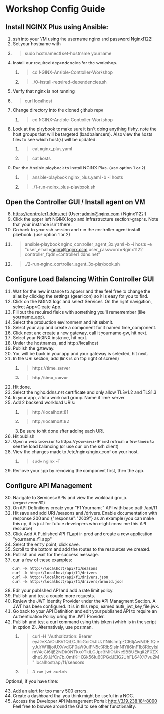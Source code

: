 # Workshop Config Guide

## Install NGINX Plus using Ansible:

1. ssh into your VM using the username nginx and password Nginx1122!
2. Set your hostname with: 
  1. >sudo hostnamectl set-hostname yourname 
3. Install our required dependencies for the workshop.
   1. >cd NGINX-Ansible-Controller-Workshop 
   2. >./0-install-required-dependencies.sh
4. Verify that nginx is not running
  2. >curl localhost
5. Change directory into the cloned github repo 
   1. >cd NGINX-Ansible-Controller-Workshop 
6. Look at the playbook to make sure it isn't doing anything fishy, note the host groups that will be targeted (loadbalancers). Also view the hosts files to see which host(s) will be updated.
   1. >cat nginx_plus.yaml
   2. >cat hosts
7. Run the Ansible playbook to install NGINX Plus. (use option 1 or 2)
   1. >ansible-playbook nginx_plus.yaml -b -i hosts
   2. >./1-run-nginx_plus-playbook.sh

## Open the Controller GUI / Install agent on VM

8. <https://controller1.ddns.net> (User: admin@nginx.com / Nginx1122!)
9. Click the upper left NGINX logo and Infrastructure section>graphs. Note that your instance isn't there. 
10. Go back to your ssh session and run the controller agent install playbook. (use option 1 or 2)
   1. >ansible-playbook nginx_controller_agent_3x.yaml -b -i hosts -e "user_email=nginx@nginx.com user_password=Nginx1122! controller_fqdn=controller1.ddns.net"
   2. >./2-run-nginx_controller_agent_3x-playbook.sh

## Configure Load Balancing Within Controller GUI

11. Wait for the new instance to appear and then feel free to change the alias by clicking the settings (gear icon) so it is easy for you to find.
12. Click on the NGINX logo and select Services. On the right navigation, select App>Create App.
13. Fill out the required fields with something you'll rememember (like yourname_app). 
14. Select the production environment and hit submit.
15. Select your app and create a component for it named time_component.
16. Click next and create a new gateway, call it yourname-gw, hit next.
17. Select your NGINX instance, hit next.
18. Under the hostnames, add http://localhost
19. Publish the gateway.
20. You will be back in your app and your gateway is selected, hit next.
21. In the URI section, add (link is on top right of screen) 
    1.  >https://time_server 
    2.  >http://time_server 
22. Hit done. 
23. Select the nginx.ddns.net certificate and only allow TLSv1.2 and TLS1.3 
24. In your app, add a workload group. Name it time_server 
25. Add 2 backend workload URIs: 
    1.  >http://localhost:81
    2.  >http://localhost:82
    3.  Be sure to hit done after adding each URI.
26. Hit publish
27. Open a web browser to https://your-aws-IP and refresh a few times to see the load balancing (or use curl on the ssh client)
28. View the changes made to /etc/nginx/nginx.conf on your host. 
    1.  >sudo nginx -T
29. Remove your app by removing the component first, then the app.

## Configure API Management

30. Navigate to Services>APIs and view the workload group. (ergast.com:80) 
31. On API Definitions create your "F1 Yourname" API with base path /api/f1
32. Hit save and add URI /seasons and /drivers. Enable documentation with response 200 and {"response":"2009"} as an example (you can make this up, it is just for future developers who might consume this API resource)
33. Click Add A Published API f1_api in prod and create a new application "yourname_f1_app"
34. Select the entry point, click save.
35. Scroll to the bottom and add the routes to the resources we created.
36. Publish and wait for the success message.
37. curl a few of these examples:
```
   curl -k http://localhost/api/f1/seasons
   curl -k http://localhost/api/f1/drivers
   curl -k http://localhost/api/f1/drivers.json
   curl -k http://localhost/api/f1/drivers/arnold.json
```

38. Edit your published API and add a rate limit policy.
39. Publish and test a couple more requests.
40. Review the JWT Identity Provider under the API Managment Section. A JWT has been configured. It is in this repo, named auth_jwt_key_file.jwk.
41. Go back to your API Definition and edit your published API to require an Authentication Policy using the JWT Provider. 
42. Publish and test a curl command using this token (which is in the script in option 2). Alternatively, use postman.
    1.  >curl -H "Authorization: Bearer eyJ0eXAiOiJKV1QiLCJhbGciOiJIUzI1NiIsImtpZCI6IjAwMDEifQ.eyJuYW1lIjoiUXVvdGF0aW9uIFN5c3RlbSIsInN1YiI6InF1b3RlcyIsImV4cCI6IjE2MDk0NTkxOTkiLCJpc3MiOiJNeSBBUEkgR2F0ZXdheSJ9.lJfCn7b_0mfKHKGk56Iu6CPGdJElG2UhFL64X47vu2M" localhost/api/f1/seasons
    2.  >3-run-jwt-curl.sh


Optional, if you have time:

43. Add an alert for too many 500 errors.
44. Create a dashboard that you think might be useful in a NOC.
45. Access the Developer API Management Portal: http://3.19.238.184:8090
Feel free to browse around the GUI to see other functionality. 
